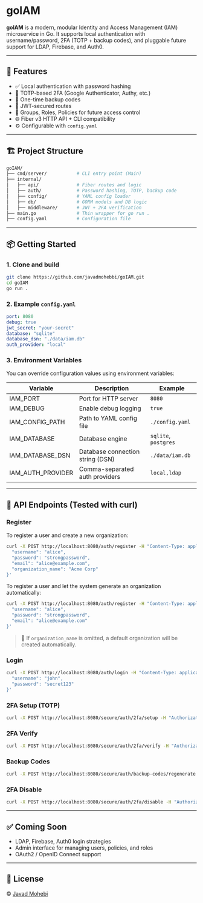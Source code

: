 # goIAM

**goIAM** is a modern, modular Identity and Access Management (IAM) microservice in Go. It supports local authentication with username/password, 2FA (TOTP + backup codes), and pluggable future support for LDAP, Firebase, and Auth0.

---

## 🚀 Features

- ✅ Local authentication with password hashing
- 🔐 TOTP-based 2FA (Google Authenticator, Authy, etc.)
- 🔁 One-time backup codes
- 🔐 JWT-secured routes
- 🧩 Groups, Roles, Policies for future access control
- 🌐 Fiber v3 HTTP API + CLI compatibility
- ⚙️ Configurable with `config.yaml`

---

## 🏗️ Project Structure

```bash
goIAM/
├── cmd/server/           # CLI entry point (Main)
├── internal/
│   ├── api/              # Fiber routes and logic
│   ├── auth/             # Password hashing, TOTP, backup code
│   ├── config/           # YAML config loader
│   ├── db/               # GORM models and DB logic
│   ├── middleware/       # JWT + 2FA verification
├── main.go               # Thin wrapper for go run .
├── config.yaml           # Configuration file
```

---

## 📦 Getting Started

### 1. Clone and build

```bash
git clone https://github.com/javadmohebbi/goIAM.git
cd goIAM
go run .
```


### 2. Example `config.yaml`

```yaml
port: 8080
debug: true
jwt_secret: "your-secret"
database: "sqlite"
database_dsn: "./data/iam.db"
auth_provider: "local"
```

### 3. Environment Variables

You can override configuration values using environment variables:

| Variable              | Description                                | Example              |
|-----------------------|--------------------------------------------|----------------------|
| IAM_PORT              | Port for HTTP server                       | `8080`               |
| IAM_DEBUG             | Enable debug logging                       | `true`               |
| IAM_CONFIG_PATH       | Path to YAML config file                   | `./config.yaml`      |
| IAM_DATABASE          | Database engine                            | `sqlite`, `postgres` |
| IAM_DATABASE_DSN      | Database connection string (DSN)           | `./data/iam.db`      |
| IAM_AUTH_PROVIDER     | Comma-separated auth providers             | `local,ldap`         |

---

## 🔐 API Endpoints (Tested with curl)

### Register

To register a user and create a new organization:

```bash
curl -X POST http://localhost:8080/auth/register -H "Content-Type: application/json" -d '{
  "username": "alice",
  "password": "strongpassword",
  "email": "alice@example.com",
  "organization_name": "Acme Corp"
}'
```

To register a user and let the system generate an organization automatically:

```bash
curl -X POST http://localhost:8080/auth/register -H "Content-Type: application/json" -d '{
  "username": "alice",
  "password": "strongpassword",
  "email": "alice@example.com"
}'
```

> 🛂 If `organization_name` is omitted, a default organization will be created automatically.

### Login

```bash
curl -X POST http://localhost:8080/auth/login -H "Content-Type: application/json" -d '{
  "username": "john",
  "password": "secret123"
}'
```

### 2FA Setup (TOTP)

```bash
curl -X POST http://localhost:8080/secure/auth/2fa/setup -H "Authorization: Bearer $TOKEN"
```

### 2FA Verify

```bash
curl -X POST http://localhost:8080/secure/auth/2fa/verify -H "Authorization: Bearer $TOKEN" -d '{"code": "123456"}'
```

### Backup Codes

```bash
curl -X POST http://localhost:8080/secure/auth/backup-codes/regenerate -H "Authorization: Bearer $TOKEN"
```

### 2FA Disable

```bash
curl -X POST http://localhost:8080/secure/auth/2fa/disable -H "Authorization: Bearer $TOKEN" -d '{"code": "123456"}'
```

---

## ✅ Coming Soon

- LDAP, Firebase, Auth0 login strategies
- Admin interface for managing users, policies, and roles
- OAuth2 / OpenID Connect support

---

## 📄 License

© [Javad Mohebi](https://github.com/javadmohebbi)
